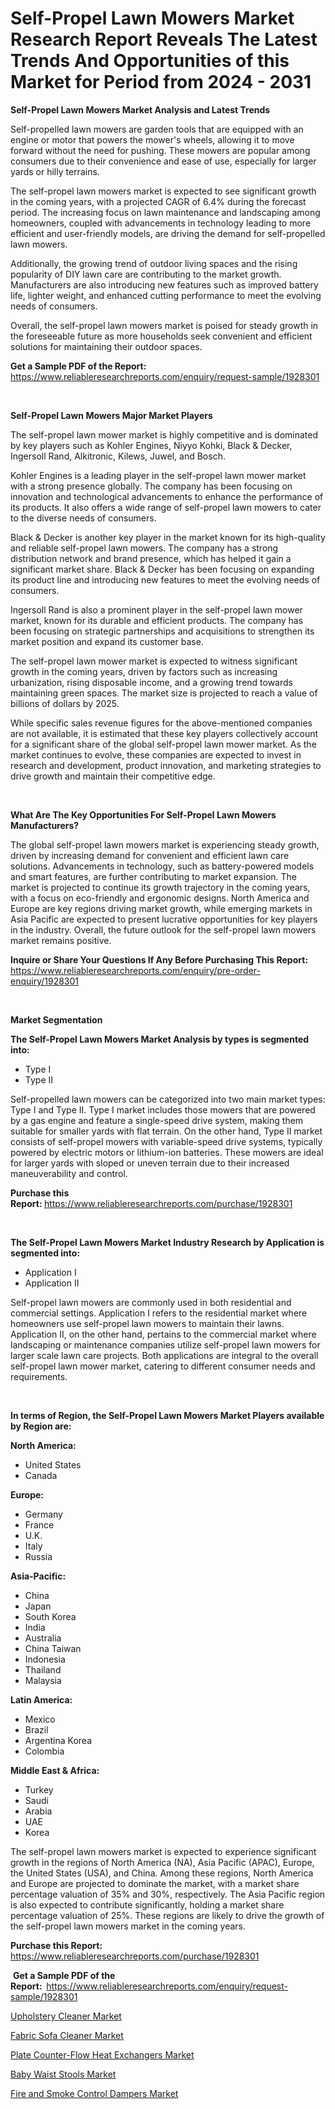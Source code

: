 <p><h1>Self-Propel Lawn Mowers Market Research Report Reveals The Latest Trends And Opportunities of this Market for Period from 2024 - 2031</h1></p><p><strong>Self-Propel Lawn Mowers Market Analysis and Latest Trends</strong></p>
<p><p>Self-propelled lawn mowers are garden tools that are equipped with an engine or motor that powers the mower's wheels, allowing it to move forward without the need for pushing. These mowers are popular among consumers due to their convenience and ease of use, especially for larger yards or hilly terrains.</p><p>The self-propel lawn mowers market is expected to see significant growth in the coming years, with a projected CAGR of 6.4% during the forecast period. The increasing focus on lawn maintenance and landscaping among homeowners, coupled with advancements in technology leading to more efficient and user-friendly models, are driving the demand for self-propelled lawn mowers.</p><p>Additionally, the growing trend of outdoor living spaces and the rising popularity of DIY lawn care are contributing to the market growth. Manufacturers are also introducing new features such as improved battery life, lighter weight, and enhanced cutting performance to meet the evolving needs of consumers.</p><p>Overall, the self-propel lawn mowers market is poised for steady growth in the foreseeable future as more households seek convenient and efficient solutions for maintaining their outdoor spaces.</p></p>
<p><strong>Get a Sample PDF of the Report:&nbsp;</strong> <a href="https://www.reliableresearchreports.com/enquiry/request-sample/1928301">https://www.reliableresearchreports.com/enquiry/request-sample/1928301</a></p>
<p>&nbsp;</p>
<p><strong>Self-Propel Lawn Mowers Major Market Players</strong></p>
<p><p>The self-propel lawn mower market is highly competitive and is dominated by key players such as Kohler Engines, Niyyo Kohki, Black & Decker, Ingersoll Rand, Alkitronic, Kilews, Juwel, and Bosch. </p><p>Kohler Engines is a leading player in the self-propel lawn mower market with a strong presence globally. The company has been focusing on innovation and technological advancements to enhance the performance of its products. It also offers a wide range of self-propel lawn mowers to cater to the diverse needs of consumers.</p><p>Black & Decker is another key player in the market known for its high-quality and reliable self-propel lawn mowers. The company has a strong distribution network and brand presence, which has helped it gain a significant market share. Black & Decker has been focusing on expanding its product line and introducing new features to meet the evolving needs of consumers.</p><p>Ingersoll Rand is also a prominent player in the self-propel lawn mower market, known for its durable and efficient products. The company has been focusing on strategic partnerships and acquisitions to strengthen its market position and expand its customer base.</p><p>The self-propel lawn mower market is expected to witness significant growth in the coming years, driven by factors such as increasing urbanization, rising disposable income, and a growing trend towards maintaining green spaces. The market size is projected to reach a value of billions of dollars by 2025.</p><p>While specific sales revenue figures for the above-mentioned companies are not available, it is estimated that these key players collectively account for a significant share of the global self-propel lawn mower market. As the market continues to evolve, these companies are expected to invest in research and development, product innovation, and marketing strategies to drive growth and maintain their competitive edge.</p></p>
<p>&nbsp;</p>
<p><strong>What Are The Key Opportunities For Self-Propel Lawn Mowers Manufacturers?</strong></p>
<p><p>The global self-propel lawn mowers market is experiencing steady growth, driven by increasing demand for convenient and efficient lawn care solutions. Advancements in technology, such as battery-powered models and smart features, are further contributing to market expansion. The market is projected to continue its growth trajectory in the coming years, with a focus on eco-friendly and ergonomic designs. North America and Europe are key regions driving market growth, while emerging markets in Asia Pacific are expected to present lucrative opportunities for key players in the industry. Overall, the future outlook for the self-propel lawn mowers market remains positive.</p></p>
<p><strong>Inquire or Share Your Questions If Any Before Purchasing This Report:</strong> <a href="https://www.reliableresearchreports.com/enquiry/pre-order-enquiry/1928301">https://www.reliableresearchreports.com/enquiry/pre-order-enquiry/1928301</a></p>
<p>&nbsp;</p>
<p><strong>Market Segmentation</strong></p>
<p><strong>The Self-Propel Lawn Mowers Market Analysis by types is segmented into:</strong></p>
<p><ul><li>Type I</li><li>Type II</li></ul></p>
<p><p>Self-propelled lawn mowers can be categorized into two main market types: Type I and Type II. Type I market includes those mowers that are powered by a gas engine and feature a single-speed drive system, making them suitable for smaller yards with flat terrain. On the other hand, Type II market consists of self-propel mowers with variable-speed drive systems, typically powered by electric motors or lithium-ion batteries. These mowers are ideal for larger yards with sloped or uneven terrain due to their increased maneuverability and control.</p></p>
<p><strong>Purchase this Report:&nbsp;</strong><a href="https://www.reliableresearchreports.com/purchase/1928301">https://www.reliableresearchreports.com/purchase/1928301</a></p>
<p>&nbsp;</p>
<p><strong>The Self-Propel Lawn Mowers Market Industry Research by Application is segmented into:</strong></p>
<p><ul><li>Application I</li><li>Application II</li></ul></p>
<p><p>Self-propel lawn mowers are commonly used in both residential and commercial settings. Application I refers to the residential market where homeowners use self-propel lawn mowers to maintain their lawns. Application II, on the other hand, pertains to the commercial market where landscaping or maintenance companies utilize self-propel lawn mowers for larger scale lawn care projects. Both applications are integral to the overall self-propel lawn mower market, catering to different consumer needs and requirements.</p></p>
<p>&nbsp;</p>
<p><strong>In terms of Region, the Self-Propel Lawn Mowers Market Players available by Region are:</strong></p>
<p>
    <p> <strong> North America: </strong>
        <ul>
            <li>United States</li>
            <li>Canada</li>
        </ul>
        </p> 
    <p> <strong> Europe: </strong>
        <ul>
            <li>Germany</li>
            <li>France</li>
            <li>U.K.</li>
            <li>Italy</li>
            <li>Russia</li>
        </ul>
        </p> 
    <p> <strong> Asia-Pacific: </strong>
        <ul>
            <li>China</li>
            <li>Japan</li>
            <li>South Korea</li>
            <li>India</li>
            <li>Australia</li>
            <li>China Taiwan</li>
            <li>Indonesia</li>
            <li>Thailand</li>
            <li>Malaysia</li>
        </ul>
        </p> 
    <p> <strong> Latin America: </strong>
        <ul>
            <li>Mexico</li>
            <li>Brazil</li>
            <li>Argentina Korea</li>
            <li>Colombia</li>
        </ul>
        </p> 
    <p> <strong> Middle East & Africa: </strong>
        <ul>
            <li>Turkey</li>
            <li>Saudi</li>
            <li>Arabia</li>
            <li>UAE</li>
            <li>Korea</li>
        </ul>
    </p>
    </p>
<p><p>The self-propel lawn mowers market is expected to experience significant growth in the regions of North America (NA), Asia Pacific (APAC), Europe, the United States (USA), and China. Among these regions, North America and Europe are projected to dominate the market, with a market share percentage valuation of 35% and 30%, respectively. The Asia Pacific region is also expected to contribute significantly, holding a market share percentage valuation of 25%. These regions are likely to drive the growth of the self-propel lawn mowers market in the coming years.</p></p>
<p><strong>Purchase this Report: </strong><a href="https://www.reliableresearchreports.com/purchase/1928301">https://www.reliableresearchreports.com/purchase/1928301</a></p>
<p>&nbsp;<strong>Get a Sample PDF of the Report:&nbsp;&nbsp;</strong><a href="https://www.reliableresearchreports.com/enquiry/request-sample/1928301">https://www.reliableresearchreports.com/enquiry/request-sample/1928301</a></p>
<p><strong></strong></p>
<p><p><a href="https://view.publitas.com/reportprime-1/upholstery-cleaner-market-research-report-provides-critical-insights-that-can-help-shape-business-development-and-investment-strategies/">Upholstery Cleaner Market</a></p><p><a href="https://view.publitas.com/reportprime-1/fabric-sofa-cleaner-market-provides-a-comprehensive-analysis-including-a-macro-overview-of-the-market-as-well-as-micro-details-such-as-market-size-and-competitive-landscape/">Fabric Sofa Cleaner Market</a></p><p><a href="https://sulfuric-clavicle-d39.notion.site/Plate-Counter-Flow-Heat-Exchangers-Market-Size-Global-Industry-Overview-Market-Segmentation-and-Fo-6f14472b321f4f7a9eb72b858554f545">Plate Counter-Flow Heat Exchangers Market</a></p><p><a href="https://sulfuric-clavicle-d39.notion.site/Decoding-the-Baby-Waist-Stools-Market-A-Deep-Dive-into-the-Latest-Market-Trends-Market-Segmentatio-778e876b8d504cc9989e3570671a4eb6">Baby Waist Stools Market</a></p><p><a href="https://automatic-knee-4c7.notion.site/Fire-and-Smoke-Control-Dampers-Market-with-the-goal-of-estimating-the-market-size-and-future-growth--73cfbd63183f48bcbeeb5743866e36fc">Fire and Smoke Control Dampers Market</a></p></p>